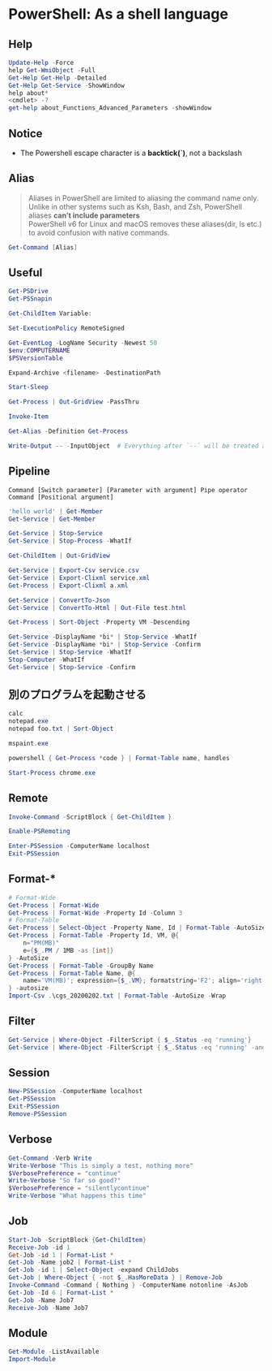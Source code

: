 # PowerShell: As a shell language

## Help

```powershell
Update-Help -Force
help Get-WmiObject -Full
Get-Help Get-Help -Detailed
Get-Help Get-Service -ShowWindow
help about*
<cmdlet> -?
get-help about_Functions_Advanced_Parameters -showWindow
```

## Notice

* The Powershell escape character is a **backtick(`)**, not a backslash

## Alias

> Aliases in PowerShell are limited to aliasing the command name only. Unlike in other systems such as Ksh, Bash, and Zsh, PowerShell aliases **can’t include parameters**  
> PowerShell v6 for Linux and macOS removes these aliases(dir, ls etc.) to avoid confusion with native commands.

```powershell
Get-Command [Alias]
```

## Useful

```powershell
Get-PSDrive
Get-PSSnapin

Get-ChildItem Variable:

Set-ExecutionPolicy RemoteSigned

Get-EventLog -LogName Security -Newest 50
$env:COMPUTERNAME
$PSVersionTable

Expand-Archive <filename> -DestinationPath

Start-Sleep

Get-Process | Out-GridView -PassThru

Invoke-Item

Get-Alias -Definition Get-Process

Write-Output -- -InputObject  # Everything after `--` will be treated as an argument
```

## Pipeline

`Command [Switch parameter] [Parameter with argument] Pipe operator Command [Positional argument]`

```powershell
'hello world' | Get-Member
Get-Service | Get-Member

Get-Service | Stop-Service
Get-Service | Stop-Process -WhatIf

Get-ChildItem | Out-GridView

Get-Service | Export-Csv service.csv
Get-Service | Export-Clixml service.xml
Get-Process | Export-Clixml a.xml

Get-Service | ConvertTo-Json
Get-Service | ConvertTo-Html | Out-File test.html

Get-Process | Sort-Object -Property VM -Descending

Get-Service -DisplayName *bi* | Stop-Service -WhatIf
Get-Service -DisplayName *bi* | Stop-Service -Confirm
Get-Service | Stop-Service -WhatIf
Stop-Computer -WhatIf
Get-Service | Stop-Service -Confirm
```

## 別のプログラムを起動させる

```powershell
calc
notepad.exe
notepad foo.txt | Sort-Object

mspaint.exe

powershell { Get-Process *code } | Format-Table name, handles

Start-Process chrome.exe
```

## Remote

```powershell
Invoke-Command -ScriptBlock { Get-ChildItem }

Enable-PSRemoting

Enter-PSSession -ComputerName localhost
Exit-PSSession
```

## Format-*

```powershell
# Format-Wide
Get-Process | Format-Wide
Get-Process | Format-Wide -Property Id -Column 3
# Format-Table
Get-Process | Select-Object -Property Name, Id | Format-Table -AutoSize
Get-Process | Format-Table -Property Id, VM, @{
    n="PM(MB)"
    e={$_.PM / 1MB -as [int]}
} -AutoSize
Get-Process | Format-Table -GroupBy Name
Get-Process | Format-Table Name, @{
    name='VM(MB)'; expression={$_.VM}; formatstring='F2'; align='right'
} -autosize
Import-Csv .\cgs_20200202.txt | Format-Table -AutoSize -Wrap
```

## Filter

```powershell
Get-Service | Where-Object -FilterScript { $_.Status -eq 'running'}
Get-Service | Where-Object -FilterScript { $_.Status -eq 'running' -and $_.Name -like '*code*'}
```

## Session

```powershell
New-PSSession -ComputerName localhost
Get-PSSession
Exit-PSSession
Remove-PSSession
```

## Verbose

```powershell
Get-Command -Verb Write
Write-Verbose "This is simply a test, nothing more"
$VerbosePreference = "continue"
Write-Verbose "So far so good?"
$VerbosePreference = "silentlycontinue"
Write-Verbose "What happens this time"
```

## Job

```powershell
Start-Job -ScriptBlock {Get-ChildItem}
Receive-Job -id 1
Get-Job -id 1 | Format-List *
Get-Job -Name job2 | Format-List *
Get-Job -id 1 | Select-Object -expand ChildJobs
Get-Job | Where-Object { -not $_.HasMoreData } | Remove-Job
Invoke-Command -Command { Nothing } -ComputerName notonline -AsJob
Get-Job -Id 6 | Format-List *
Get-Job -Name Job7
Receive-Job -Name Job7
```

## Module

```powershell
Get-Module -ListAvailable
Import-Module
```
